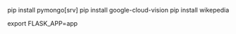 pip install pymongo[srv]
pip install google-cloud-vision
pip install wikepedia

export FLASK_APP=app